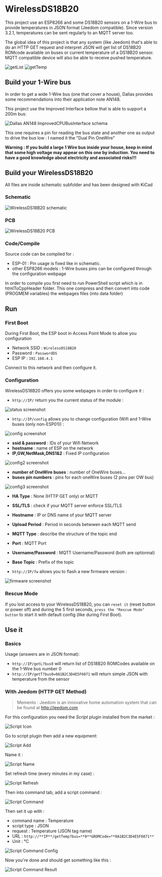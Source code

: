 # WirelessDS18B20

This project use an ESP8266 and some DS18B20 sensors on a 1-Wire bus to provide temperatures in JSON format (Jeedom compatible).
Since version 3.2.1, temperatures can be sent regularly to an MQTT server too.

The global idea of this project is that any system (like Jeedom) that's able to do an HTTP GET request and interpret JSON will get list of DS18B20 ROMcode available on buses or current temperature of a DS18B20 sensor.
MQTT compatible device will also be able to receive pushed temperature.

![getList](https://raw.github.com/Domochip/Wireless-DS18B20-Bus/master/img/getL.jpg) ![getTemp](https://raw.github.com/Domochip/Wireless-DS18B20-Bus/master/img/getT.jpg)

## Build your 1-Wire bus

In order to get a wide 1-Wire bus (one that cover a house), Dallas provides some recommendations into their application note AN148.

This project use the Improved Interface bellow that is able to support a 200m bus:

![Dallas AN148 ImprovedCPUBusInterface schema](https://raw.github.com/Domochip/Wireless-DS18B20-Bus/master/img/AN148-ImprovedCPUBusInterface.jpg)

This one requires a pin for reading the bus state and another one as output to drive the bus low : I named it the "Dual Pin OneWire"

**Warning : If you build a large 1 Wire bus inside your house, keep in mind that some high voltage may appear on this one by induction. You need to have a good knowledge about electricity and associated risks!!!**

## Build your WirelessDS18B20

All files are inside schematic subfolder and has been designed with KiCad

### Schematic

![WirelessDS18B20 schematic](https://raw.github.com/Domochip/Wireless-DS18B20-Bus/master/img/schematic.jpg)

### PCB

![WirelessDS18B20 PCB](https://raw.github.com/Domochip/Wireless-DS18B20-Bus/master/img/pcb.jpg)

### Code/Compile

Source code can be compiled for :

- ESP-01 : Pin usage is fixed like in schematic.
- other ESP8266 models : 1-Wire buses pins can be configured through the configuration webpage

In order to compile you first need to run PowerShell script which is in htmlToCppHeader folder.
This one compress and then convert into code (PROGMEM variables) the webpages files (into data folder)

## Run

### First Boot

During First Boot, the ESP boot in Access Point Mode to allow you configuration

- Network SSID : `WirelessDS18B20`
- Password : `PasswordDS`
- ESP IP : `192.168.4.1`

Connect to this network and then configure it.

### Configuration

WirelessDS18B20 offers you some webpages in order to configure it :

- `http://IP/` return you the current status of the module :

![status screenshot](https://raw.github.com/Domochip/Wireless-DS18B20-Bus/master/img/status.png)

- `http://IP/config` allows you to change configuration (Wifi and 1-Wire buses (only non-ESP01)) :

![config screenshot](https://raw.github.com/Domochip/Wireless-DS18B20-Bus/master/img/config.png)

- **ssid & password** : IDs of your Wifi Network
- **hostname** : name of ESP on the network
- **IP,GW,NetMask,DNS1&2** : Fixed IP configuration

![config2 screenshot](https://raw.github.com/Domochip/Wireless-DS18B20-Bus/master/img/config2.png)

- **number of OneWire buses** : number of OneWire buses...
- **buses pin numbers** : pins for each oneWire buses (2 pins per OW bus)

![config3 screenshot](https://raw.github.com/Domochip/Wireless-DS18B20-Bus/master/img/config3.png)

- **HA Type** : None (HTTP GET only) or MQTT
- **SSL/TLS** : check if your MQTT server enforce SSL/TLS
- **Hostname** : IP or DNS name of your MQTT server
- **Upload Period** : Period in seconds betwwen each MQTT send
- **MQTT Type** : describe the structure of the topic end
- **Port** : MQTT Port
- **Username/Password** : MQTT Username/Password (both are optionnal)
- **Base Topic** : Prefix of the topic

- `http://IP/fw` allows you to flash a new firmware version :

![firmware screenshot](https://raw.github.com/Domochip/Wireless-DS18B20-Bus/master/img/firmware.png)

### Rescue Mode

If you lost access to your WirelessDS18B20, you can `reset it` (reset button or power off) and during the 5 first seconds, `press the "Rescue Mode" button` to start it with default config (like during First Boot).

## Use it

### Basics

Usage (answers are in JSON format):

- `http://IP/getL?bus0` will return list of DS18B20 ROMCodes available on the 1-Wire bus number 0
- `http://IP/getT?bus0=0A1B2C3D4E5F6071` will return simple JSON with temperature from the sensor

### With Jeedom (HTTP GET Method)

> Memento : Jeedom is an innovative home automation system that can be found at <http://jeedom.com>

For this configuration you need the *Script* plugin installed from the market :

![Script Icon](https://raw.github.com/Domochip/Wireless-DS18B20-Bus/master/img/JeedomScriptIcon.png)

Go to script plugin then add a new equipment:

![Script Add](https://raw.github.com/Domochip/Wireless-DS18B20-Bus/master/img/JeedomScriptAdd.png)

Name it :

![Script Name](https://raw.github.com/Domochip/Wireless-DS18B20-Bus/master/img/JeedomScriptName.png)

Set refresh time (every minutes in my case) :

![Script Refresh](https://raw.github.com/Domochip/Wireless-DS18B20-Bus/master/img/JeedomScriptRefresh.png)

Then into command tab, add a script command :

![Script Command](https://raw.github.com/Domochip/Wireless-DS18B20-Bus/master/img/JeedomScriptAddCmd.png)

Then set it up with :

- command name : Temperature
- script type : JSON
- request : Temperature (JSON tag name)
- URL : `http://**IP**/getTemp?bus=**0**&ROMCode=**0A1B2C3D4E5F6071**`
- Unit : °C

![Script Command Config](https://raw.github.com/Domochip/Wireless-DS18B20-Bus/master/img/JeedomScriptCmdConfig.png)

Now you're done and should get something like this :

![Script Command Result](https://raw.github.com/Domochip/Wireless-DS18B20-Bus/master/img/JeedomScriptResult.png)